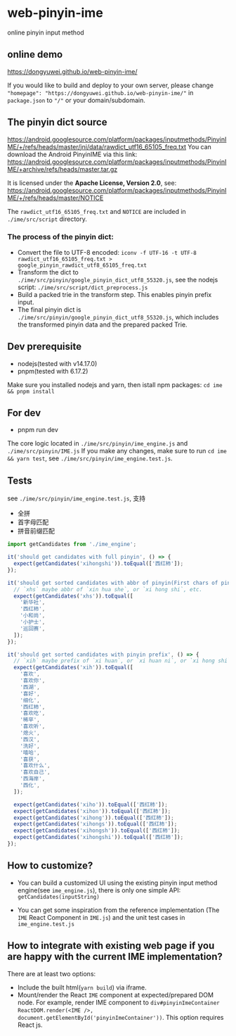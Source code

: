 # web-pinyin-ime

online pinyin input method

## online demo

https://dongyuwei.github.io/web-pinyin-ime/

If you would like to build and deploy to your own server, please change `"homepage": "https://dongyuwei.github.io/web-pinyin-ime/"` in `package.json` to `"/"` or your domain/subdomain.

## The pinyin dict source

https://android.googlesource.com/platform/packages/inputmethods/PinyinIME/+/refs/heads/master/jni/data/rawdict_utf16_65105_freq.txt
You can download the Android PinyinIME via this link: https://android.googlesource.com/platform/packages/inputmethods/PinyinIME/+archive/refs/heads/master.tar.gz

It is licensed under the **Apache License, Version 2.0**, see:
https://android.googlesource.com/platform/packages/inputmethods/PinyinIME/+/refs/heads/master/NOTICE

The `rawdict_utf16_65105_freq.txt` and `NOTICE` are included in `./ime/src/script` directory.

### The process of the pinyin dict:

- Convert the file to UTF-8 encoded: `iconv -f UTF-16 -t UTF-8 rawdict_utf16_65105_freq.txt > google_pinyin_rawdict_utf8_65105_freq.txt`
- Transform the dict to `./ime/src/pinyin/google_pinyin_dict_utf8_55320.js`, see the nodejs script: `./ime/src/script/dict_preprocess.js`
- Build a packed trie in the transform step. This enables pinyin prefix input.
- The final pinyin dict is `./ime/src/pinyin/google_pinyin_dict_utf8_55320.js`, which includes the transformed pinyin data and
  the prepared packed Trie.

## Dev prerequisite

- nodejs(tested with v14.17.0)
- pnpm(tested with 6.17.2)

Make sure you installed nodejs and yarn, then istall npm packages: `cd ime && pnpm install`

## For dev

- pnpm run dev

The core logic located in `./ime/src/pinyin/ime_engine.js` and `./ime/src/pinyin/IME.js`
If you make any changes, make sure to run `cd ime && yarn test`, see `./ime/src/pinyin/ime_engine.test.js`.

## Tests

see `./ime/src/pinyin/ime_engine.test.js`, 支持

- 全拼
- 首字母匹配
- 拼音前缀匹配

```js
import getCandidates from './ime_engine';

it('should get candidates with full pinyin', () => {
  expect(getCandidates('xihongshi')).toEqual(['西红柿']);
});

it('should get sorted candidates with abbr of pinyin(First chars of pinyin)', () => {
  // `xhs` maybe abbr of `xin hua she`, or `xi hong shi`, etc.
  expect(getCandidates('xhs')).toEqual([
    '新华社',
    '西红柿',
    '小和尚',
    '小护士',
    '巡回赛',
  ]);
});

it('should get sorted candidates with pinyin prefix', () => {
  // `xih` maybe prefix of `xi huan`, or `xi huan ni`, or `xi hong shi`, etc.
  expect(getCandidates('xih')).toEqual([
    '喜欢',
    '喜欢你',
    '西湖',
    '喜好',
    '细化',
    '西红柿',
    '喜欢吃',
    '稀罕',
    '喜欢听',
    '熄火',
    '西汉',
    '洗好',
    '嘻哈',
    '喜获',
    '喜欢什么',
    '喜欢自己',
    '西海岸',
    '西化',
  ]);

  expect(getCandidates('xiho')).toEqual(['西红柿']);
  expect(getCandidates('xihon')).toEqual(['西红柿']);
  expect(getCandidates('xihong')).toEqual(['西红柿']);
  expect(getCandidates('xihongs')).toEqual(['西红柿']);
  expect(getCandidates('xihongsh')).toEqual(['西红柿']);
  expect(getCandidates('xihongshi')).toEqual(['西红柿']);
});
```

## How to customize?

- You can build a customized UI using the existing pinyin input method engine(see `ime_engine.js`), there is only one simple API:
  `getCandidates(inputString)`

- You can get some inspiration from the reference implementation (The `IME` React Component in `IME.js`) and the unit test cases in `ime_engine.test.js`

## How to integrate with existing web page if you are happy with the current IME implementation?

There are at least two options:

- Include the built html(`yarn build`) via iframe.
- Mount/render the React `IME` component at expected/prepared DOM node. For example, render IME component to `div#pinyinImeContainer`
  `ReactDOM.render(<IME />, document.getElementById('pinyinImeContainer'))`. This option requires React js.
